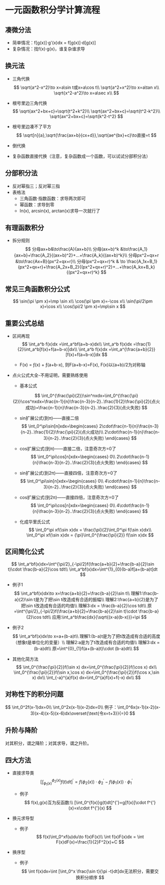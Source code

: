 # 一元函数积分学计算流程

## 凑微分法

* 简单情况：f[g(x)]·g'(x)dx = f[g(x)]·d[g(x)]
* 复杂情况：找f(x)·g(x)，谁复杂谁求导

## 换元法

* 三角代换
  $$
  \sqrt{a^2-x^2}\to x=a\sin t或x=a\cos t\\
  \sqrt{a^2+x^2}\to x=a\tan x\\
  \sqrt{x^2-a^2}\to x=a\sec x\\
  $$

* 根号里边三角代换
  $$
  \sqrt{ax^2+bx+c}=\sqrt{t^2+k^2}\\
  \sqrt{ax^2+bx+c}=\sqrt{t^2-k^2}\\
  \sqrt{ax^2+bx+c}=\sqrt{k^2-t^2}
  $$

* 根号里边凑不了平方
  $$
  \sqrt[n]{a},\sqrt{\frac{ax+b}{cx+d}},\sqrt{ae^{bx}+c}\to直接=t
  $$

* 倒代换

* 复杂函数直接代换（注意，复杂函数成一个函数，可以试试分部积分法）

## 分部积分法

* 反对幂指三；反对幂三指
* 表格法
  * 三角函数·指数函数：求导两次即可
  * 幂函数：求导到零
  * ln(x), arcsin(x), arctan(x)求导一次就行了

## 有理函数积分

* 拆分规则
  $$
  分母ax+b&\to\frac{A}{ax+b}\\
  分母(ax+b)^k &\to\frac{A_1}{ax+b}+\frac{A_2}{(ax+b)^2}+...+\frac{A_k}{(ax+b)^k}\\
  分母px^2+qx+r &\to\frac{Ax+B}{px^2+qx+r}\\
  分母(px^2+qx+r)^k & \to \frac{A_1x+B_1}{px^2+qx+r}+\frac{A_2x+B_2}{(px^2+qx+r)^2}+...+\frac{A_kx+B_k}{(px^2+qx+r)^k}
  $$

## 常见三角函数积分公式

$$
\sin(\pi \pm x)=\mp \sin x\\
\cos(\pi \pm x)=-\cos x\\
\sin(\pi/2\pm x)=\cos x\\
\cos(\pi/2 \pm x)=\mp\sin x
$$



## 重要公式总结

* 区间再现
  $$
  \int_a^b f(x)dx =\int_a^bf(a+b-x)dx\\
  \int_a^b f(x)dx =\frac{1}{2}\int_a^b[f(x)+f(a+b-x)]dx\\
  \int_a^b f(x)dx =\int_a^{\frac{a+b}{2}}[f(x)+f(a+b-x)]dx
  $$

  * F(x) = ƒ(x) + ƒ(a+b-x), 则F(a+b-x)=F(x), F(x)以(a+b)/2为对称轴

* 点火公式大全-不用证明，需要熟练使用

  * 基本公式

  $$
  \int_0^{\frac{\pi}{2}}\sin^nxdx=\int_0^{\frac{\pi}{2}}\cos^nxdx=\frac{n-1}{n}\frac{n-3}{n-2}..\frac{1}{2}\frac{\pi}{2}(点火成功)=\frac{n-1}{n}\frac{n-3}{n-2}..\frac{2}{3}(点火失败)
  $$

  * sin扩展公式(到π)——直接二倍
    $$
    \int_0^\pi\sin[n]xdx=\begin{cases}
    2\cdot\frac{n-1}{n}\frac{n-3}{n-2}..\frac{1}{2}\frac{\pi}{2}(点火成功)\\
    2\cdot\frac{n-1}{n}\frac{n-3}{n-2}..\frac{2}{3}(点火失败)
    \end{cases}
    $$

  * cos扩展公式(到π)——直接二倍，注意奇次方=0了
    $$
    \int_0^\pi\cos[n]xdx=\begin{cases}
    0\\
    2\cdot\frac{n-1}{n}\frac{n-3}{n-2}..\frac{2}{3}(点火失败)
    \end{cases}
    $$

  * sin扩展公式(到2π)——直接四倍，注意奇次方=0了
    $$
    \int_0^\pi\sin[n]xdx=\begin{cases}
    0\\
    4\cdot\frac{n-1}{n}\frac{n-3}{n-2}..\frac{2}{3}(点火失败)
    \end{cases}
    $$

  * cos扩展公式(到2π)——直接四倍，注意奇次方=0了
    $$
    \int_0^\pi\cos[n]xdx=\begin{cases}
    0\\
    4\cdot\frac{n-1}{n}\frac{n-3}{n-2}..\frac{2}{3}(点火失败)
    \end{cases}
    $$

  * 化成华里氏公式
    $$
    \int_0^\pi xf(\sin x)dx = \frac{\pi}{2}\int_0^\pi f(\sin x)dx\\
    \int_0^\pi xf(\sin x)dx = {\pi}\int_0^{\frac{\pi}{2}} f(\sin x)dx
    $$



## 区间简化公式

$$
\int_a^bf(x)dx=\int^{\pi/2}_{-\pi/2}f(\frac{a+b}{2}+\frac{b-a}{2}\sin t)\cdot \frac{b-a}{2}\cos tdt\\
\int_a^bf(x)dx=\int^{1}_{0}(b-a)f[a+(b-a)t]dt
$$

* 例子1
  $$
  \int_a^bf(x)dx\to x=\frac{a+b}{2}+\frac{b-a}{2}\sin t\\
  理解1:\frac{b-a}{2}\sin t是为了把\sin t改造成有合适的振幅\\
  理解2:\frac{a+b}{2}是为了把\sin t改造成有合适的均值\\
  理解3:dx = \frac{b-a}{2}\cos tdt\\
  原=\int^{\pi/2}_{-\pi/2}f(\frac{a+b}{2}+\frac{b-a}{2}\sin t)\cdot \frac{b-a}{2}\cos tdt\\
  应用:\int_a^b\frac{dx}{\sqrt{(x-a)(b-x)}}=\pi
  $$

* 例子2
  $$
  \int_a^bf(x)dx\to x=a+(b-a)t\\
  理解1:(b-a)t是为了把t改造成有合适的高度（想象t是单位化的变量）\\
  理解2:a是为了t改造成有合适的均值\\
  理解3:dx = (b-a)dt\\
  原=\int^{0}_{1}f(a+(b-a)t)\cdot (b-a)dt\\
  $$

* 其他化简方法
  $$
  \int_0^{\frac{\pi}{2}}f(\sin x) dx=\int_0^{\frac{\pi}{2}}f(\cos x) dx\\
  \int_0^{\frac{\pi}{2}}f(\sin x,\cos x) dx=\int_0^{\frac{\pi}{2}}f(\cos x,\sin x) dx\\
  \int_{-a}^{a}f(x) dx=\int_0^{a}f(x)+f(-x) dx\\
  $$



## 对称性下的积分问题

$$
\int_0^2f(x-1)dx=0\\
\int_0^2x(x-1)(x-2)dx=0\\
例子：\int_0^6x(x-1)(x-2)(x-3)(x-4)(x-5)(x-6)dx\overset{\text{令x=t+3}}{=}0
$$



## 升阶与降阶

对其积分，谓之降阶；对其求导，谓之升阶。

## 四大方法

* 直接求导类
  $$
  [\int_{\phi_1(x)}^{\phi_2(x)}f(t)dt]^{'}=f(\phi_2(x))\cdot\phi_2^{'}-f(\phi_1(x))\cdot\phi_1^{'}
  $$

  * 例子
    $$
    f(x),g(x)互为反函数:\\
    [\int_0^{f(x)}g(t)dt]^{'}=g[f(x)]\cdot f^{'}(x)=x\cdot f^{'}(x)
    $$

* 换元求导型

  * 例子
    $$
    f(x)\int_0^xf(u)du\to f(x)F(x)\\
    \int f(x)F(x)dx = \int F(x)dF(x)=\frac{1}{2}F^2(x)+C
    $$

* 换序型

  * 例子
    $$
    \int f(x)dx=\int [\int_0^x \frac{\sin t}{\pi -t}dt]dx无法积分，需要交换积分顺序
    $$
    


